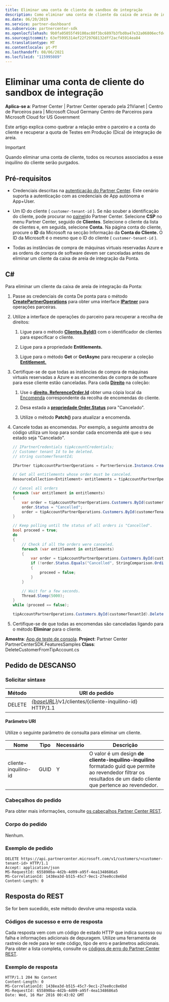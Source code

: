 ```yaml
---
title: Eliminar uma conta de cliente do sandbox de integração
description: Como eliminar uma conta de cliente da caixa de areia de integração Test in Production (Tip).
ms.date: 06/20/2019
ms.service: partner-dashboard
ms.subservice: partnercenter-sdk
ms.openlocfilehash: 9b0fa05055f49100ac80f3bc6897b3fbd0a47e32a06806ecfdc8e386e31ae1b9
ms.sourcegitcommit: 63ef5995314ef22f29768132dff2acf45914ea84
ms.translationtype: MT
ms.contentlocale: pt-PT
ms.lasthandoff: 08/06/2021
ms.locfileid: "115995089"
---
```

# <a name="delete-a-customer-account-from-the-integration-sandbox"></a>Eliminar uma conta de cliente do sandbox de integração

**Aplica-se a**: Partner Center | Partner Center operado pela 21Vianet | Centro de Parceiros para | Microsoft Cloud Germany Centro de Parceiros para Microsoft Cloud for US Government

Este artigo explica como quebrar a relação entre o parceiro e a conta do cliente e recuperar a quota de Testes em Produção (Dica) de integração de areia.

> [!IMPORTANT]
> Quando eliminar uma conta de cliente, todos os recursos associados a esse inquilino do cliente serão purgados.

## <a name="prerequisites"></a>Pré-requisitos

- Credenciais descritas na [autenticação do Partner Center](partner-center-authentication.md). Este cenário suporta a autenticação com as credenciais de App autónoma e App+User.

- Um ID do cliente ( `customer-tenant-id` ). Se não souber a identificação do cliente, pode procurar no [painel](https://partner.microsoft.com/dashboard)do Partner Center. Selecione **CSP** no menu Partner Center, seguido de **Clientes**. Selecione o cliente da lista de clientes e, em seguida, selecione **Conta.** Na página conta do cliente, procure o **ID** da Microsoft na secção Informação da **Conta do Cliente.** O ID da Microsoft é o mesmo que o ID do cliente ( `customer-tenant-id` ).

- Todas as instâncias de compra de máquinas virtuais reservadas Azure e as ordens de compra de software devem ser canceladas antes de eliminar um cliente da caixa de areia de integração da Ponta.

## <a name="c"></a>C\#

Para eliminar um cliente da caixa de areia de integração da Ponta:

1. Passe as credenciais de conta De ponta para o método [**CreatePartnerOperations**](/dotnet/api/microsoft.store.partnercenter.partnerservice.instance) para obter uma interface [**IPartner**](/dotnet/api/microsoft.store.partnercenter.ipartner) para operações parceiras.

2. Utilize a interface de operações do parceiro para recuperar a recolha de direitos:

    1. Ligue para o método [**Clientes.ById()**](/dotnet/api/microsoft.store.partnercenter.customers.icustomercollection.byid) com o identificador de clientes para especificar o cliente.

    2. Ligue para a propriedade **Entitlements.**

    3. Ligue para o método **Get** or **GetAsync** para recuperar a coleção [**Entitlement.**](entitlement-resources.md)

3. Certifique-se de que todas as instâncias de compra de máquinas virtuais reservadas a Azure e as encomendas de compra de software para esse cliente estão canceladas. Para cada [**Direito**](entitlement-resources.md) na coleção:

    1. Use o [**direito. ReferenceOrder.Id**](entitlement-resources.md#referenceorder) obter uma cópia local da [Encomenda](order-resources.md#order) correspondente da recolha de encomendas do cliente.

    2. Desa estada a [**propriedade Order.Status**](order-resources.md#order) para "Cancelado".

    3. Utilize o método **Patch()** para atualizar a encomenda.

4. Cancele todas as encomendas. Por exemplo, a seguinte amostra de código utiliza um loop para sondar cada encomenda até que o seu estado seja "Cancelado".

    ``` csharp
    // IPartnerCredentials tipAccountCredentials;
    // Customer tenant Id to be deleted.
    // string customerTenantId;

    IPartner tipAccountPartnerOperations = PartnerService.Instance.CreatePartnerOperations(tipAccountCredentials);

    // Get all entitlements whose order must be canceled.
    ResourceCollection<Entitlement> entitlements = tipAccountPartnerOperations.Customers.ById(customerTenantId).Entitlements.Get();

    // Cancel all orders
    foreach (var entitlement in entitlements)
    {
        var order = tipAccountPartnerOperations.Customers.ById(customerTenantId).Orders.ById(entitlement.ReferenceOrder.Id).Get();
        order.Status = "Cancelled";
        order = tipAccountPartnerOperations.Customers.ById(customerTenantId).Orders.ById(order.Id).Patch(order);
    }

    // Keep polling until the status of all orders is "Cancelled".
    bool proceed = true;
    do
    {
        // Check if all the orders were canceled.
        foreach (var entitlement in entitlements)
        {
            var order = tipAccountPartnerOperations.Customers.ById(customerTenantId).Orders.ById(entitlement.ReferenceOrder.Id).Get();
            if (!order.Status.Equals("Cancelled", StringComparison.OrdinalIgnoreCase))
            {
                proceed = false;
            }
        }

        // Wait for a few seconds.
        Thread.Sleep(5000);
    }
    while (proceed == false);

    tipAccountPartnerOperations.Customers.ById(customerTenantId).Delete();
    ```

5. Certifique-se de que todas as encomendas são canceladas ligando para o método **Eliminar** para o cliente.

**Amostra**: [App de teste de consola](console-test-app.md). **Project**: Partner Center PartnerCenterSDK.FeaturesSamples **Class**: DeleteCustomerFromTipAccount.cs

## <a name="rest-request"></a>Pedido de DESCANSO

### <a name="request-syntax"></a>Solicitar sintaxe

| Método     | URI do pedido                                                                            |
|------------|----------------------------------------------------------------------------------------|
| DELETE     | [*{baseURL}*](partner-center-rest-urls.md)/v1/clientes/{cliente-inquilino-id} HTTP/1.1 |

#### <a name="uri-parameter"></a>Parâmetro URI

Utilize o seguinte parâmetro de consulta para eliminar um cliente.

| Nome                   | Tipo     | Necessário | Descrição                                                                         |
|------------------------|----------|----------|-------------------------------------------------------------------------------------|
| cliente-inquilino-id     | GUID     | Y        | O valor é um design **de cliente-inquilino-inquilino** formatado guid que permite ao revendedor filtrar os resultados de um dado cliente que pertence ao revendedor. |

### <a name="request-headers"></a>Cabeçalhos do pedido

Para obter mais informações, consulte [os cabeçalhos Partner Center REST](headers.md).

### <a name="request-body"></a>Corpo do pedido

Nenhum.

### <a name="request-example"></a>Exemplo de pedido

```http
DELETE https://api.partnercenter.microsoft.com/v1/customers/<customer-tenant-id> HTTP/1.1
Accept: application/json
MS-RequestId: 655890ba-4d2b-4d09-a95f-4ea1348686a5
MS-CorrelationId: 1438ea3d-b515-45c7-9ec1-27ee0cc8e6bd
Content-Length: 0
```

## <a name="rest-response"></a>Resposta do REST

Se for bem sucedido, este método devolve uma resposta vazia.

### <a name="response-success-and-error-codes"></a>Códigos de sucesso e erro de resposta

Cada resposta vem com um código de estado HTTP que indica sucesso ou falha e informações adicionais de depuragem. Utilize uma ferramenta de rastreio de rede para ler este código, tipo de erro e parâmetros adicionais. Para obter a lista completa, consulte os [códigos de erro do Partner Center REST](error-codes.md).

### <a name="response-example"></a>Exemplo de resposta

```http
HTTP/1.1 204 No Content
Content-Length: 0
MS-CorrelationId: 1438ea3d-b515-45c7-9ec1-27ee0cc8e6bd
MS-RequestId: 655890ba-4d2b-4d09-a95f-4ea1348686a5
Date: Wed, 16 Mar 2016 00:43:02 GMT
```
